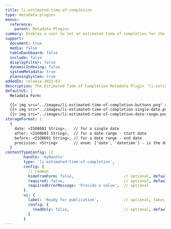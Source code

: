```yaml
---
title: li-estimated-time-of-completion
type: metadata-plugins
menus:
  reference:
    parent: Metadata Plugins
summary: Enables a user to set an estimated time of completion for the current document.
support:
  document: true
  media: false
  tableDashboard: false
  include: false
  displayFilter: false
  dynamicIndexing: false
  systemMetadata: true
  planningSystem: true
addedIn: release-2023-03
description: The Estimated Time of Completion Metadata Plugin `li-estimated-time-of-completion` enables a user to set an estimated time of completion for the current document. The plugin is available in the Metadata Form.
defaultUI: |
  Metadata Form:

  {{< img src="../images/li-estimated-time-of-completion-buttons.png" alt="Estimated Time of Completion Metadata Plugin buttons" >}}
  {{< img src="../images/li-estimated-time-of-completion-single-date.png" alt="Estimated Time of Completion Metadata Plugin single date" >}}
  {{< img src="../images/li-estimated-time-of-completion-date-range.png" alt="Estimated Time of Completion Metadata Plugin date range" >}}
storageFormat: |
  {
    date: <ISO8601 String>,   // for a single date
    after: <ISO8601 String>,  // for a date range - start date
    before: <ISO8601 String>, // for a date range - end date
    precision: <String>       // enum: ['date', 'datetime'] - is the date above saved as date or datetime
  }
contentTypeConfig: |2
        handle: 'myHandle'
        type: 'li-estimated-time-of-completion',
        config: {
          // common
          hideFromForm: false,                      // optional, default: false
          required: false,                          // optional, default: false
          requiredErrorMessage: 'Provide a value',  // optional
        },
        ui: {
          label: 'Ready for publication',           // optional, takes camelized name otherwise
          config: {
            readOnly: false,                        // optional, default: false
          }
        }
---
```

